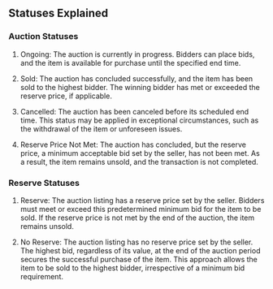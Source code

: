 ## Statuses Explained


### Auction Statuses
1. Ongoing:
The auction is currently in progress. Bidders can place bids, and the item is available for purchase until the specified end time.

2. Sold:
The auction has concluded successfully, and the item has been sold to the highest bidder. The winning bidder has met or exceeded the reserve price, if applicable.

3. Cancelled:
The auction has been canceled before its scheduled end time. This status may be applied in exceptional circumstances, such as the withdrawal of the item or unforeseen issues.

4. Reserve Price Not Met:
The auction has concluded, but the reserve price, a minimum acceptable bid set by the seller, has not been met. As a result, the item remains unsold, and the transaction is not completed.

### Reserve Statuses
1. Reserve:
The auction listing has a reserve price set by the seller. Bidders must meet or exceed this predetermined minimum bid for the item to be sold. If the reserve price is not met by the end of the auction, the item remains unsold.

2. No Reserve:
The auction listing has no reserve price set by the seller. The highest bid, regardless of its value, at the end of the auction period secures the successful purchase of the item. This approach allows the item to be sold to the highest bidder, irrespective of a minimum bid requirement.
